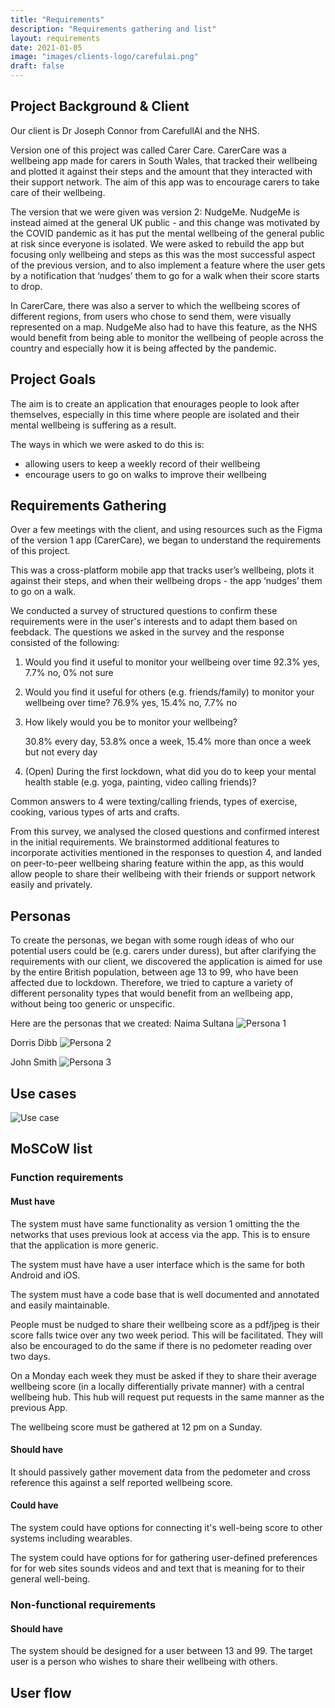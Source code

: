 ```yaml
---
title: "Requirements"
description: "Requirements gathering and list"
layout: requirements
date: 2021-01-05
image: "images/clients-logo/carefulai.png"
draft: false
---
```


## Project Background & Client
Our client is Dr Joseph Connor from CarefullAI and the NHS.

Version one of this project was called Carer Care. CarerCare was a wellbeing app made for carers in South Wales, that tracked their wellbeing and plotted it against their steps and the amount that they interacted with their support network. The aim of this app was to encourage carers to take care of their wellbeing.

The version that we were given was version 2: NudgeMe. NudgeMe is instead aimed at the general UK public - and this change was motivated by the COVID pandemic as it has put the mental wellbeing of the general public at risk since everyone is isolated. We were asked to rebuild the app but focusing only wellbeing and steps as this was the most successful aspect of the previous version, and to also implement a feature where the user gets by a notification that ‘nudges’ them to go for a walk when their score starts to drop.

In CarerCare, there was also a server to which the wellbeing scores of different regions, from users who chose to send them, were visually represented on a map. NudgeMe also had to have this feature, as the NHS would benefit from being able to monitor the wellbeing of people across the country and especially how it is being affected by the pandemic. 

## Project Goals
The aim is to create an application that enourages people to look after themselves, especially in this time where people are isolated and their mental wellbeing is suffering as a result.

The ways in which we were asked to do this is:
- allowing users to keep a weekly record of their wellbeing
- encourage users to go on walks to improve their wellbeing

## Requirements Gathering
Over a few meetings with the client, and using resources such as the Figma of the version 1 app (CarerCare), we began to understand the requirements of this project.

This was a cross-platform mobile app that tracks user’s wellbeing, plots it against their steps, and when their wellbeing drops - the app ‘nudges’ them to go on a walk. 

We conducted a survey of structured questions to confirm these requirements were in the user's interests and to adapt them based on feebdack. The questions we asked in the survey and the response consisted of the following:

1. Would you find it useful to monitor your wellbeing over time 
    92.3% yes, 7.7% no, 0% not sure

2. Would you find it useful for others (e.g. friends/family) to monitor your wellbeing over time? 
    76.9% yes, 15.4% no, 7.7% no

3. How likely would you be to monitor your wellbeing?  

    30.8% every day, 53.8% once a week, 15.4% more than once a week but not every day

4. (Open) During the first lockdown, what did you do to keep your mental health stable (e.g. yoga, painting, video calling friends)? 
        
Common answers to 4 were texting/calling friends, types of exercise, cooking, various types of arts and crafts.

From this survey, we analysed the closed questions and confirmed interest in the initial requirements. We brainstormed additional features to incorporate activities mentioned in the responses to question 4, and landed on peer-to-peer wellbeing sharing feature within the app, as this would allow people to share their wellbeing with their friends or support network easily and privately.

## Personas

To create the personas, we began with some rough ideas of who our potential users could be (e.g. carers under duress), but after clarifying the requirements with our client, we discovered the application is aimed for use by the entire British population, between age 13 to 99, who have been affected due to lockdown. Therefore, we tried to capture a variety of different personality types that would benefit from an wellbeing app, without being too generic or unspecific.

Here are the personas that we created:
Naima Sultana
![Persona 1](https://github.com/thevirtuoso1973/COMP0016-Team26-Project-Site/static/images/requirements/naima_persona.png "Naima Sultana")

Dorris Dibb
![Persona 2](https://github.com/thevirtuoso1973/COMP0016-Team26-Project-Site/static/images/requirements/dorris_persona.png "Dorris Dibb")

John Smith
![Persona 3](https://github.com/thevirtuoso1973/COMP0016-Team26-Project-Site/static/images/requirements/john_persona.png "John Smith")

## Use cases
![Use case](https://github.com/thevirtuoso1973/COMP0016-Team26-Project-Site/static/images/requirements/use_case.png "user")

## MoSCoW list
### Function requirements
#### Must have
The system must have same functionality as version 1 omitting the the networks that uses previous look at access via the app. This is to ensure that the application is more generic. 

The system must have have a user interface which is the same for both Android and iOS. 

The system must have a code base that is well documented and annotated and easily maintainable.

People must be nudged to share their wellbeing score as a pdf/jpeg is their score falls twice over any two week period. This will be facilitated. They will also be encouraged to do the same if there is no pedometer reading over two days. 

On a Monday each week they must be asked if they to share their average wellbeing score (in a locally differentially private manner) with a central wellbeing hub. This hub will request put requests in the same manner as the previous App.

The wellbeing score must be gathered at 12 pm on a Sunday.

#### Should have

It should passively gather movement data from the pedometer and cross reference this against a self reported wellbeing score.

#### Could have
The system could have options for connecting it's well-being score to other systems including wearables.

The system could have options for for gathering user-defined preferences for for web sites sounds videos and and text that is meaning for to their general well-being.

### Non-functional requirements
#### Should have
The system should be designed for a user between 13 and 99.
The target user is a person who wishes to share their wellbeing with others.

## User flow
